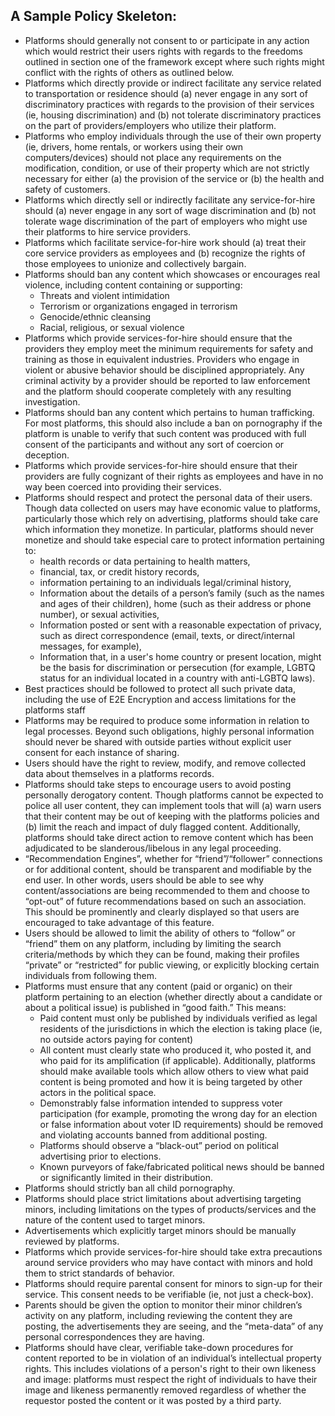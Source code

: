## A Sample Policy Skeleton:

- Platforms should generally not consent to or participate in any action which would restrict their users rights with regards to the freedoms outlined in section one of the framework except where such rights might conflict with the rights of others as outlined below.
- Platforms which directly provide or indirect facilitate any service related to transportation or residence should (a) never engage in any sort of discriminatory practices with regards to the provision of their services (ie, housing discrimination) and (b) not tolerate discriminatory practices on the part of providers/employers who utilize their platform. 
- Platforms who employ individuals through the use of their own property (ie, drivers, home rentals, or workers using their own computers/devices) should not place any requirements on the modification, condition, or use of their property which are not strictly necessary for either (a) the provision of the service or (b) the health and safety of customers.
- Platforms which directly sell or indirectly facilitate any service-for-hire should (a) never engage in any sort of wage discrimination and (b) not tolerate wage discrimination of the part of employers who might use their platforms to hire service providers. 
- Platforms which facilitate service-for-hire work should (a) treat their core service providers as employees and (b) recognize the rights of those employees to unionize and collectively bargain.
- Platforms should ban any content which showcases or encourages real violence, including content containing or supporting:
  - Threats and violent intimidation
  - Terrorism or organizations engaged in terrorism
  - Genocide/ethnic cleansing
  - Racial, religious, or sexual violence
- Platforms which provide services-for-hire should ensure that the providers they employ meet the minimum requirements for safety and training as those in equivalent industries. Providers who engage in violent or abusive behavior should be disciplined appropriately. Any criminal activity by a provider should be reported to law enforcement and the platform should cooperate completely with any resulting investigation.
- Platforms should ban any content which pertains to human trafficking. For most platforms, this should also include a ban on pornography if the platform is unable to verify that such content was produced with full consent of the participants and without any sort of coercion or deception.
- Platforms which provide services-for-hire should ensure that their providers are fully cognizant of their rights as employees and have in no way been coerced into providing their services.
- Platforms should respect and protect the personal data of their users. Though data collected on users may have economic value to platforms, particularly those which rely on advertising, platforms should take care which information they monetize. In particular, platforms should never monetize and should take especial care to protect information pertaining to:
  - health records or data pertaining to health matters, 
  - financial, tax, or credit history records,
  - information pertaining to an individuals legal/criminal history,
  - Information about the details of a person’s family (such as the names and ages of their children), home (such as their address or phone number), or sexual activities,
  - Information posted or sent with a reasonable expectation of privacy, such as direct correspondence (email, texts, or direct/internal messages, for example), 
  - Information that, in a user's home country or present location, might be the basis for discrimination or persecution (for example, LGBTQ status for an individual located in a country with anti-LGBTQ laws).
- Best practices should be followed to protect all such private data, including the use of E2E Encryption and access limitations for the platforms staff
- Platforms may be required to produce some information in relation to legal processes. Beyond such obligations, highly personal information should never be shared with outside parties without explicit user consent for each instance of sharing.
- Users should have the right to review, modify, and remove collected data about themselves in a platforms records.
- Platforms should take steps to encourage users to avoid posting personally derogatory content. Though platforms cannot be expected to police all user content, they can implement tools that will (a) warn users that their content may be out of keeping with the platforms policies and (b) limit the reach and impact of duly flagged content. Additionally, platforms should take direct action to remove content which has been adjudicated to be slanderous/libelous in any legal proceeding.
- “Recommendation Engines”, whether for “friend”/“follower” connections or for additional content, should be transparent and modifiable by the end user. In other words, users should be able to see why content/associations are being recommended to them and choose to “opt-out” of future recommendations based on such an association. This should be prominently and clearly displayed so that users are encouraged to take advantage of this feature.
- Users should be allowed to limit the ability of others to “follow” or “friend” them on any platform, including by limiting the search criteria/methods by which they can be found, making their profiles “private” or “restricted” for public viewing, or explicitly blocking certain individuals from following them.
- Platforms must ensure that any content (paid or organic) on their platform pertaining to an election (whether directly about a candidate or about a political issue) is published in “good faith.” This means:
  - Paid content must only be published by individuals verified as legal residents of the jurisdictions in which the election is taking place (ie, no outside actors paying for content)
  - All content must clearly state who produced it, who posted it, and who paid for its amplification (if applicable). Additionally, platforms should make available tools which allow others to view what paid content is being promoted and how it is being targeted by other actors in the political space.
  - Demonstrably false information intended to suppress voter participation (for example, promoting the wrong day for an election or false information about voter ID requirements) should be removed and violating accounts banned from additional posting.
  - Platforms should observe a “black-out” period on political advertising prior to elections.
  - Known purveyors of fake/fabricated political news should be banned or significantly limited in their distribution.
- Platforms should strictly ban all child pornography.
- Platforms should place strict limitations about advertising targeting minors, including limitations on the types of products/services and the nature of the content used to target minors.
- Advertisements which explicitly target minors should be manually reviewed by platforms.
- Platforms which provide services-for-hire should take extra precautions around service providers who may have contact with minors and hold them to strict standards of behavior.
- Platforms should require parental consent for minors to sign-up for their service. This consent needs to be verifiable (ie, not just a check-box).
- Parents should be given the option to monitor their minor children’s activity on any platform, including reviewing the content they are posting, the advertisements they are seeing, and the “meta-data” of any personal correspondences they are having.
- Platforms should have clear, verifiable take-down procedures for content reported to be in violation of an individual’s intellectual property rights. This includes violations of a person's right to their own likeness and image: platforms must respect the right of individuals to have their image and likeness permanently removed regardless of whether the requestor posted the content or it was posted by a third party.
